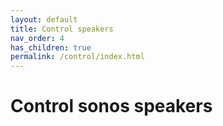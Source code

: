```yaml
---
layout: default
title: Control speakers
nav_order: 4
has_children: true
permalink: /control/index.html
---
```


# Control sonos speakers
